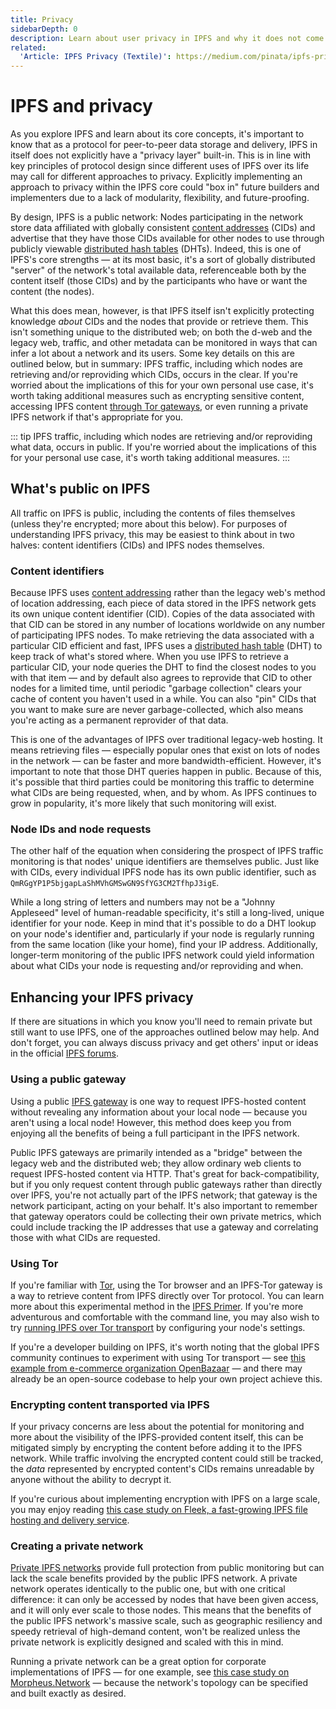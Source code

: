```yaml
---
title: Privacy
sidebarDepth: 0
description: Learn about user privacy in IPFS and why it does not come with a built-in privacy layer or encryption.
related:
  'Article: IPFS Privacy (Textile)': https://medium.com/pinata/ipfs-privacy-711f4b72b2ea
---
```


# IPFS and privacy

As you explore IPFS and learn about its core concepts, it's important to know that as a protocol for peer-to-peer data storage and delivery, IPFS in itself does not explicitly have a "privacy layer" built-in. This is in line with key principles of protocol design since different uses of IPFS over its life may call for different approaches to privacy. Explicitly implementing an approach to privacy within the IPFS core could "box in" future builders and implementers due to a lack of modularity, flexibility, and future-proofing.

By design, IPFS is a public network: Nodes participating in the network store data affiliated with globally consistent [content addresses](/concepts/content-addressing) (CIDs) and advertise that they have those CIDs available for other nodes to use through publicly viewable [distributed hash tables](/concepts/dht/) (DHTs). Indeed, this is one of IPFS's core strengths — at its most basic, it's a sort of globally distributed "server" of the network's total available data, referenceable both by the content itself (those CIDs) and by the participants who have or want the content (the nodes).

What this does mean, however, is that IPFS itself isn't explicitly protecting knowledge _about_ CIDs and the nodes that provide or retrieve them. This isn't something unique to the distributed web; on both the d-web and the legacy web, traffic, and other metadata can be monitored in ways that can infer a lot about a network and its users. Some key details on this are outlined below, but in summary: IPFS traffic, including which nodes are retrieving and/or reproviding which CIDs, occurs in the clear. If you're worried about the implications of this for your own personal use case, it's worth taking additional measures such as encrypting sensitive content, accessing IPFS content [through Tor gateways](https://dweb-primer.ipfs.io/avenues-for-access/tor-gateways), or even running a private IPFS network if that's appropriate for you.

::: tip
IPFS traffic, including which nodes are retrieving and/or reproviding what data, occurs in public. If you're worried about the implications of this for your personal use case, it's worth taking additional measures.
:::

## What's public on IPFS

All traffic on IPFS is public, including the contents of files themselves (unless they're encrypted; more about this below). For purposes of understanding IPFS privacy, this may be easiest to think about in two halves: content identifiers (CIDs) and IPFS nodes themselves.

### Content identifiers

Because IPFS uses [content addressing](/concepts/content-addressing/) rather than the legacy web's method of location addressing, each piece of data stored in the IPFS network gets its own unique content identifier (CID). Copies of the data associated with that CID can be stored in any number of locations worldwide on any number of participating IPFS nodes. To make retrieving the data associated with a particular CID efficient and fast, IPFS uses a [distributed hash table](/concepts/dht/) (DHT) to keep track of what's stored where. When you use IPFS to retrieve a particular CID, your node queries the DHT to find the closest nodes to you with that item — and by default also agrees to reprovide that CID to other nodes for a limited time, until periodic "garbage collection" clears your cache of content you haven't used in a while. You can also "pin" CIDs that you want to make sure are never garbage-collected, which also means you're acting as a permanent reprovider of that data.

This is one of the advantages of IPFS over traditional legacy-web hosting. It means retrieving files — especially popular ones that exist on lots of nodes in the network — can be faster and more bandwidth-efficient. However, it's important to note that those DHT queries happen in public. Because of this, it's possible that third parties could be monitoring this traffic to determine what CIDs are being requested, when, and by whom. As IPFS continues to grow in popularity, it's more likely that such monitoring will exist.

### Node IDs and node requests

The other half of the equation when considering the prospect of IPFS traffic monitoring is that nodes' unique identifiers are themselves public. Just like with CIDs, every individual IPFS node has its own public identifier, such as `QmRGgYP1P5bjgapLaShMVhGMSwGN9SfYG3CM2TfhpJ3igE`.

While a long string of letters and numbers may not be a "Johnny Appleseed" level of human-readable specificity, it's still a long-lived, unique identifier for your node. Keep in mind that it's possible to do a DHT lookup on your node's identifier and, particularly if your node is regularly running from the same location (like your home), find your IP address. Additionally, longer-term monitoring of the public IPFS network could yield information about what CIDs your node is requesting and/or reproviding and when.

## Enhancing your IPFS privacy

If there are situations in which you know you'll need to remain private but still want to use IPFS, one of the approaches outlined below may help. And don't forget, you can always discuss privacy and get others' input or ideas in the official [IPFS forums](https://discuss.ipfs.io).

### Using a public gateway

Using a public [IPFS gateway](/how-to/address-ipfs-on-web/#http-gateways) is one way to request IPFS-hosted content without revealing any information about your local node — because you aren't using a local node! However, this method does keep you from enjoying all the benefits of being a full participant in the IPFS network.

Public IPFS gateways are primarily intended as a "bridge" between the legacy web and the distributed web; they allow ordinary web clients to request IPFS-hosted content via HTTP. That's great for back-compatibility, but if you only request content through public gateways rather than directly over IPFS, you're not actually part of the IPFS network; that gateway is the network participant, acting on your behalf. It's also important to remember that gateway operators could be collecting their own private metrics, which could include tracking the IP addresses that use a gateway and correlating those with what CIDs are requested.

### Using Tor

If you're familiar with [Tor](https://www.torproject.org/), using the Tor browser and an IPFS-Tor gateway is a way to retrieve content from IPFS directly over Tor protocol. You can learn more about this experimental method in the [IPFS Primer](https://dweb-primer.ipfs.io/avenues-for-access/tor-gateways). If you're more adventurous and comfortable with the command line, you may also wish to try [running IPFS over Tor transport](https://dweb-primer.ipfs.io/avenues-for-access/tor-transport) by configuring your node's settings.

If you're a developer building on IPFS, it's worth noting that the global IPFS community continues to experiment with using Tor transport — see [this example from e-commerce organization OpenBazaar](https://github.com/OpenBazaar/go-onion-transport) — and there may already be an open-source codebase to help your own project achieve this.

### Encrypting content transported via IPFS

If your privacy concerns are less about the potential for monitoring and more about the visibility of the IPFS-provided content itself, this can be mitigated simply by encrypting the content before adding it to the IPFS network. While traffic involving the encrypted content could still be tracked, the _data_ represented by encrypted content's CIDs remains unreadable by anyone without the ability to decrypt it.

If you're curious about implementing encryption with IPFS on a large scale, you may enjoy reading [this case study on Fleek, a fast-growing IPFS file hosting and delivery service](concepts/case-study-fleek/).

### Creating a private network

[Private IPFS networks](https://github.com/ipfs/go-ipfs/blob/v0.7.0/docs/experimental-features.md#private-networks) provide full protection from public monitoring but can lack the scale benefits provided by the public IPFS network. A private network operates identically to the public one, but with one critical difference: it can only be accessed by nodes that have been given access, and it will only ever scale to those nodes. This means that the benefits of the public IPFS network's massive scale, such as geographic resiliency and speedy retrieval of high-demand content, won't be realized unless the private network is explicitly designed and scaled with this in mind.

Running a private network can be a great option for corporate implementations of IPFS — for one example, see [this case study on Morpheus.Network](/concepts/case-study-morpheus/) — because the network's topology can be specified and built exactly as desired.
